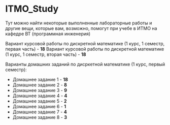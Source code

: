 # ITMO_Study
Тут можно найти некоторые выполненные лабораторные работы и другие вещи, которые вам, возможно, помогут при учебе в ИТМО на кафедре ВТ (программная инженерия)

Вариант курсовой работы по дискретной математике (1 курс, 1 семестр, первая часть) - **18**
Вариант курсовой работы по дискретной математике (1 курс, 1 семестр, вторая часть) - **18**

Варианты домашних заданий по дисркетной математике (1 курс, первый семестр):
* Домашнее задание 1 - **18**
* Домашнее задание 2 - **8**
* Домашнее задание 3 - **9**
* Домашнее задание 4 - **4**
* Домашнее задание 5 - **2**
* Домашнее задание 6 - **1**
* Домашнее задание 7 - **4**
* Домашнее задание 8 - **3**

